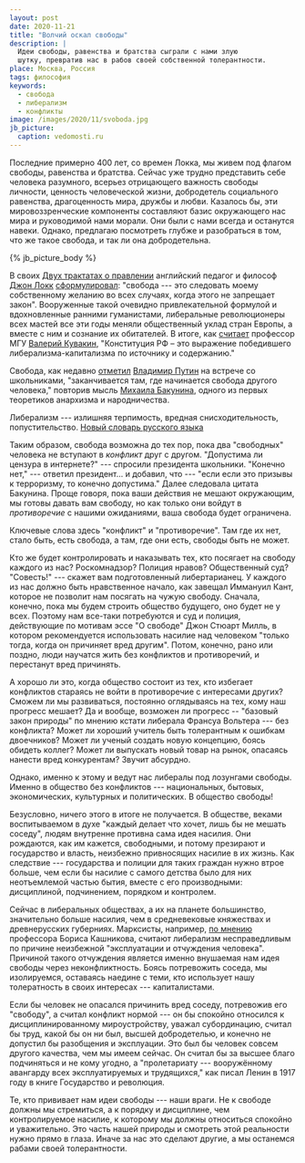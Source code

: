 ```yaml
---
layout: post
date: 2020-11-21
title: "Волчий оскал свободы"
description: |
  Идеи свободы, равенства и братства сыграли с нами злую
  шутку, превратив нас в рабов своей собственной толерантности.
place: Москва, Россия
tags: философия
keywords:
  - свобода
  - либерализм
  - конфликты
image: /images/2020/11/svoboda.jpg
jb_picture:
  caption: vedomosti.ru
---
```


Последние примерно 400 лет, со времен Локка, мы живем под флагом
свободы, равенства и братства. Сейчас уже трудно представить себе человека разумного,
всерьез отрицающего важность свободы личности, ценность человеческой жизни,
добродетель социального равенства, драгоценность
мира, дружбы и любви. Казалось бы, эти мировоззренческие компоненты составляют
базис окружающего нас мира и руководимой нами морали.
Они были с нами всегда и останутся навеки.
Однако, предлагаю посмотреть глубже и разобраться в том, что же такое свобода,
и так ли она добродетельна.

{% jb_picture_body %}

<!--more-->

В своих [Двух трактатах о правлении](https://ru.wikipedia.org/wiki/%D0%94%D0%B2%D0%B0_%D1%82%D1%80%D0%B0%D0%BA%D1%82%D0%B0%D1%82%D0%B0_%D0%BE_%D0%BF%D1%80%D0%B0%D0%B2%D0%BB%D0%B5%D0%BD%D0%B8%D0%B8)
английский педагог и философ
[Джон Локк](https://ru.wikipedia.org/wiki/%D0%9B%D0%BE%D0%BA%D0%BA,_%D0%94%D0%B6%D0%BE%D0%BD)
[сформулировал](http://grachev62.narod.ru/lock/lokk_2_04.html):
"свобода --- это следовать моему собственному
желанию во всех случаях, когда этого не запрещает закон".
Вооруженные такой очевидно привлекательной формулой и вдохновленные ранними гуманистами,
либеральные революционеры всех мастей все эти годы меняли общественный уклад стран Европы,
а вместе с ним и сознание их обитателей. В итоге, как
[считает](https://razumru.ru/humanism/journal/60/party.htm)
профессор МГУ [Валерий Кувакин](https://ru.wikipedia.org/wiki/%D0%9A%D1%83%D0%B2%D0%B0%D0%BA%D0%B8%D0%BD,_%D0%92%D0%B0%D0%BB%D0%B5%D1%80%D0%B8%D0%B9_%D0%90%D0%BB%D0%B5%D0%BA%D1%81%D0%B0%D0%BD%D0%B4%D1%80%D0%BE%D0%B2%D0%B8%D1%87),
"Конституция РФ – это выражение победившего либерализма-капитализма
по источнику и содержанию."

Свобода, как недавно [отметил](https://rg.ru/2017/07/21/putin-obiasnil-gde-zakanchivaetsia-svoboda-v-internete.html)
[Владимир Путин](https://ru.wikipedia.org/wiki/%D0%9F%D1%83%D1%82%D0%B8%D0%BD,_%D0%92%D0%BB%D0%B0%D0%B4%D0%B8%D0%BC%D0%B8%D1%80_%D0%92%D0%BB%D0%B0%D0%B4%D0%B8%D0%BC%D0%B8%D1%80%D0%BE%D0%B2%D0%B8%D1%87)
на встрече со школьниками,
"заканчивается там, где начинается свобода другого человека,"
повторив мысль [Михаила Бакунина](https://ru.wikipedia.org/wiki/%D0%91%D0%B0%D0%BA%D1%83%D0%BD%D0%B8%D0%BD,_%D0%9C%D0%B8%D1%85%D0%B0%D0%B8%D0%BB_%D0%90%D0%BB%D0%B5%D0%BA%D1%81%D0%B0%D0%BD%D0%B4%D1%80%D0%BE%D0%B2%D0%B8%D1%87),
одного из первых теоретиков анархизма и народничества.

<aside class="quote">
Либерализм --- излишняя терпимость, вредная снисходительность, попустительство.
<span><a href="https://classes.ru/all-russian/russian-dictionary-Efremova-term-41614.htm">Новый словарь русского языка</a></span>
</aside>

Таким образом, свобода возможна до тех пор, пока два "свободных" человека
не вступают в _конфликт_ друг с другом. "Допустима ли цензура в интернете?"
--- спросили президента школьники. "Конечно нет," --- ответил президент...
и добавил, что --- "если если это призывы к терроризму, то конечно допустима."
Далее следовала цитата Бакунина. Проще говоря, пока ваши действия не мешают окружающим,
мы готовы давать вам свободу, но как только они войдут в _противоречие_
с нашими ожиданиями, ваша свобода будет ограничена.

Ключевые слова здесь "конфликт" и "противоречие". Там где их нет, стало быть,
есть свобода, а там, где они есть, свободы быть не может.

Кто же будет контролировать и наказывать тех, кто посягает на свободу
каждого из нас? Роскомнадзор? Полиция нравов? Общественный суд?
"Совесть!" --- скажет вам подготовленный либертарианец. У каждого из нас
должно быть нравственное начало, как завещал Иммануил Кант, которое
не позволит нам посягать на чужую свободу. Сначала, конечно, пока
мы будем строить общество будущего, оно будет не у всех. Поэтому нам
все-таки потребуются и суд и полиция, действующие по мотивам
эссе "О свободе" Джон Стюарт Милль, в котором рекомендуется использовать
насилие над человеком "только тогда, когда он причиняет вред другим".
Потом, конечно, рано или поздно, люди научатся жить без конфликтов и противоречий,
и перестанут вред причинять.

А хорошо ли это, когда общество состоит из тех, кто избегает конфликтов
стараясь не войти в противоречие с интересами других? Сможем ли
мы развиваться, постоянно оглядываясь на тех, кому наш прогресс мешает?
Да и вообще, возможен ли прогресс -- "базовый закон природы"
по мнению кстати либерала Франсуа Вольтера --- без конфликта?
Может ли хороший учитель быть толерантным к ошибкам двоечников?
Может ли ученый создать новую концепцию, боясь обидеть коллег?
Может ли выпускать новый товар на рынок, опасаясь нанести вред конкурентам?
Звучит абсурдно.

Однако, именно к этому и ведут нас либералы под лозунгами свободы.
Именно в общество без конфликтов --- национальных, бытовых, экономических,
культурных и политических. В общество свободы!

Безусловно, ничего этого в итоге не получается. В обществе,
веками воспитываемом в духе "каждый делает что хочет, лишь бы не мешать соседу",
людям внутренне противна сама идея насилия. Они рождаются, как им кажется, свободными,
и потому презирают и государство и власть, неизбежно привносящих насилие в их жизнь.
Как следствие --- государства и полиции для таких граждан нужно
втрое больше, чем если бы насилие с самого детства было для них
неотъемлемой частью бытия, вместе с его производными: дисциплиной,
подчинением, порядком и контролем.

Сейчас в либеральных обществах, а их на планете большинство,
значительно больше насилия, чем в средневековые княжествах
и древнерусских губерниях. Марксисты, например,
[по мнению](http://ecsocman.hse.ru/data/973/640/1219/06.pdf) профессора
Бориса Кашникова,
считают либерализм несправедливым по причине неизбежной
"эксплуатации и отчуждения человека". Причиной такого отчуждения
является именно внушаемая нам идея свободы через неконфликтность.
Боясь потревожить соседа, мы изолируемся, оставаясь
наедине с теми, кто использует нашу толератность в своих интересах
--- капиталистами.

Если бы человек не опасался причинить вред соседу, потревожив его "свободу",
а считал конфликт нормой --- он бы спокойно относился к дисциплинированному
мироустройству, уважал субординацию, считал бы труд, какой бы он ни был,
высшей добродетелью, и конечно не допустил бы разобщения и эксплуации.
Это был бы человек совсем другого качества, чем мы имеем сейчас.
Он считал бы за высшее благо подчиняться и не кому угодно, а
"пролетариату --- вооружённому авангарду всех эксплуатируемых и трудящихся,"
как писал Ленин в 1917 году в книге Государство и революция.

Те, кто прививает нам идеи свободы --- наши враги. Не к свободе должны
мы стремиться, а к порядку и дисциплине, чем контролируемое насилие,
к которому мы должны относиться спокойно и уважительно. Это часть нашей
природы и смотреть этой реальности нужно прямо в глаза. Иначе за нас
это сделают другие, а мы останемся рабами своей толерантности.


